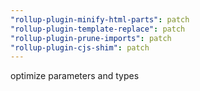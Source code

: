 ```yaml
---
"rollup-plugin-minify-html-parts": patch
"rollup-plugin-template-replace": patch
"rollup-plugin-prune-imports": patch
"rollup-plugin-cjs-shim": patch
---
```


optimize parameters and types

